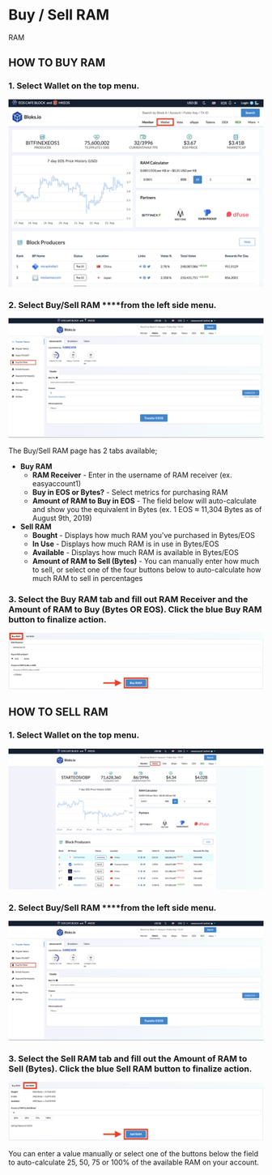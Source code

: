 # Buy / Sell RAM

RAM 

## HOW TO BUY RAM

### 1. Select **Wallet** on the top menu.

![](../.gitbook/assets/image%20%2854%29.png)

### 2. Select Buy/Sell RAM ****from the left side menu.

![](../.gitbook/assets/image%20%28121%29.png)

The Buy/Sell RAM page has 2 tabs available;

* **Buy RAM** 
  * **RAM Receiver** - Enter in the username of RAM receiver \(ex. easyaccount1\)
  * **Buy in EOS or Bytes?** - Select metrics for purchasing RAM
  * **Amount of RAM to Buy in EOS** - The field below will auto-calculate and show you the equivalent in Bytes \(ex. 1 EOS ≈ 11,304 Bytes as of August 9th, 2019\)
* **Sell RAM**
  * **Bought** - Displays how much RAM you've purchased in Bytes/EOS
  * **In Use** - Displays how much RAM is in use in Bytes/EOS
  * **Available** - Displays how much RAM is available in Bytes/EOS
  * **Amount of RAM to Sell \(Bytes\)** - You can manually enter how much to sell, or select one of the four buttons below to auto-calculate how much RAM to sell in percentages

### **3.** Select the Buy RAM tab and fill out RAM Receiver and the Amount of RAM to Buy \(Bytes OR EOS\). Click the blue Buy RAM button to finalize action.

![](../.gitbook/assets/image%20%28139%29.png)

## HOW TO SELL RAM

### 1. Select **Wallet** on the top menu.

![](../.gitbook/assets/image%20%2857%29.png)

### 2. Select Buy/Sell RAM ****from the left side menu.

![](../.gitbook/assets/image%20%28121%29.png)

### 3. Select the Sell RAM tab and fill out the Amount of RAM to Sell \(Bytes\). Click the blue Sell RAM button to finalize action.

![](../.gitbook/assets/image%20%28195%29.png)

You can enter a value manually or select one of the buttons below the field to auto-calculate 25, 50, 75 or 100% of the available RAM on your account.



